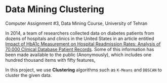 # Data Mining Clustering
Computer Assignment #3, Data Mining Course, University of Tehran

In 2014, a team of researchers collected data on diabetes patients from dozens of hospitals and clinics in the United States in an article entitled [Impact of HbA1c Measurement on Hospital Readmission Rates: Analysis of 70,000 Clinical Database Patient Records](https://www.hindawi.com/journals/bmri/2014/781670/). Some of this information has been made available to the public (Anonymously), which includes one hundred thousand items with fifty features[.](https://archive-beta.ics.uci.edu/ml/datasets/diabetes+130+us+hospitals+for+years+1999+2008)

In this project, we use **Clustering** algorithms such as `K-Means` and `DBSCAN` to cluster the given data.
